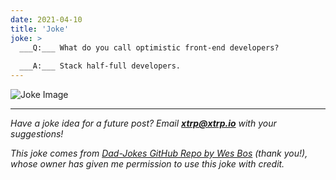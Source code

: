 ```yaml
---
date: 2021-04-10
title: 'Joke'
joke: >
  ___Q:___ What do you call optimistic front-end developers?
  
  ___A:___ Stack half-full developers.
---
```


![Joke Image](https://private.xtrp.io/projects/DailyDeveloperJokes/public_image_server/images/5e1259b9b89f4.png)

---
*Have a joke idea for a future post? Email **[xtrp@xtrp.io](mailto:xtrp@xtrp.io)** with your suggestions!*

*This joke comes from [Dad-Jokes GitHub Repo by Wes Bos](https://github.com/wesbos/dad-jokes) (thank you!), whose owner has given me permission to use this joke with credit.*

<!-- 
Joke text:
**Q:** What do you call optimistic front-end developers?

**A:** Stack half-full developers.
 -->

